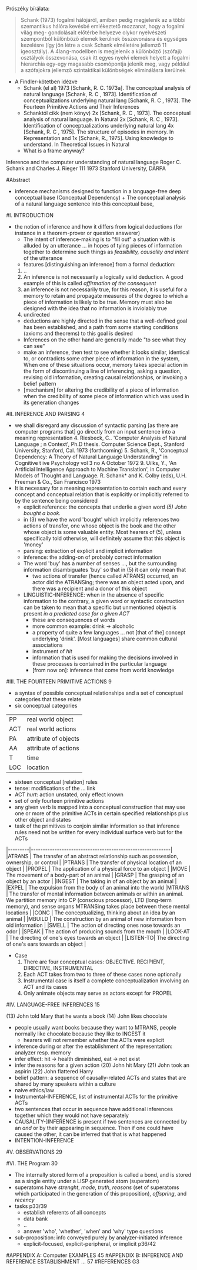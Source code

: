 Prószéky bírálata:

> Schank (1973) fogalmi hálójáról, amiben pedig megjelenik az a többi
> szemantikus hálóra kevésbé emlékeztető mozzanat, hogy a fogalmi világ meg-
> gondolásait előtérbe helyezve olykor nyelvészeti szempontból különböző elemek
> kerülnek összevonásra és egységes kezelésre (így jön létre a csak Schank
> elméletére jellemző 11 igeosztály). A 4lang-modellben is megjelenik a
> különböző (szófaji) osztályok összevonása, csak itt egyes nyelvi elemek
> helyett a fogalmi hierarchia egy-egy magasabb csomópontja jelenik meg, vagy
> például a szófajokra jellemző szintaktikai különbségek eliminálásra kerülnek

* A Findler-kötetben idézve
  * Schank (el al) 1973
  [Schank, R. C. 1973a]. The conceptual analysis of natural language
  [Schank, R. C , 1973]. Identification of conceptualizations underlying natural lang
  [Schank, R. C , 1973]. The Fourteen Primitive Actions and Their Inferences
  * Schanktól cikk (nem könyv)
  2x [Schank, R. C , 1973]. The conceptual analysis of natural language. In Natural
  2x [Schank, R. C , 1973]. Identification of conceptualizations underlying natural lang
  4x [Schank, R. C , 1975]. The structure of episodes in memory. In Representation and ­
  1x [Schank, R., 1975]. Using knowledge to understand. In Theoretical Issues in Natural
  * What is a frame anyway?

Inference and the computer understanding of natural language
Roger C. Schank and Charles J. Rieger 111
1973 Stanford University, DARPA

#Abstract

* inference mechanisms designed to function in a language-free deep conceptual
  base (Conceptual Dependency) + The conceptual analysis of a natural
  language sentence into this conceptual base,

#I. INTRODUCTION

* the notion of inference and how it differs from logical deductions (for
  instance in a theorem-prover or question answerer)
  * The intent of inference-making is to "fill out" a situation with is
    alluded by an utterance ... in hopes of tying pieces of information
    together to determine such things as _feasibility, causality and intent_ of
    the utterance
  * features [distinguishing an inference] from a formal deduction:
  1. ..
  2. An inference is not necessarily a logically valid deduction.  A good
     example of this  is called _affirmation of the consequent_
  3. an inference is not necessarily true, for this reason, it is useful for a
     memory to retain and propagate measures of the degree to which a piece of
     information is likely to be true. Memory must also be designed with the
     idea that no information is inviolably true
  4. undirected
    * deductions are highly directed in the sense that a well-defined goal has
      been established, and a path from some starting conditions (axioms and
      theorems) to this goal is desired
    * Inferences on the other hand are generally made "to see what they can
      see"
  * make an inference, then test to see whether it looks similar, identical to,
    or contradicts some other piece of information in the system, When one
    of these situations occur, memory takes special action in the form of
    discontinuing a line of inferencing, asking a question, revising old
    information, creating causal relationships, or invoking a belief pattern
  * [mechanism] for altering the credibility of a piece of information when the
    credibility of some piece of information which was used in its generation
    changes

#II. INFERENCE AND PARSING 4

* we shall disregard any discussion of syntactic parsing [as there are
  computer programs that] go directly from an input sentence into a meaning
  representation
  4. Riesbeck, C.. 'Computer Analysis of Natural Language ; n Context', Ph.D
     thesis. Computer Science Dept., Stanford University, Stanford, Cal. 1973
     {forthcoming)
  5. Schank, R., 'Conceptual Dependency: A Theory of Natural Language
     Understanding" in Cognitive t ive Psychology vol 3 no A October 1972
  9. Uilks, Y., 'An Artificial Intelligence Approach to Machine Translation',
     in Computer Models of Thought and Language. R. Schank* and K. Colby (eds),
     U.H. Freeman & Co., San Francisco 1973
* It is necessary for a meaning representation to contain each and every
  concept and conceptual relation that is explicitly or implicitly referred to
  by the sentence being considered
  * explicit reference: the concepts that underlie a given word
  _(5) John bought a book._
  * in (3) we have the word 'bought' which implicitly references two actions of
    transfer, one whose object is the book and the other whose object is some
    valuable entity. Most hearers of (5), unless specifically told otherwise,
    will definitely assume that this object is 'money'
  * parsing: extraction of explicit and implicit information
  * inference: the adding-on of probably correct information
  * The word 'buy' has a number of senses ..., but the surrounding information
    disambiguates 'buy' so that in (5) it can only mean that
    * two actions of transfer (hence called ATRANS) occurred, an actor did the
      ATRANSing; there was an object acted upon, and there was a recipient and
      a donor of this object
  * LINGUISTIC-INFERENCE: when in the absence of specific information to the
    contrary, a given word or syntactic construction can be taken to mean
    that a specific but unmentioned object is present _in a predicted case for
    a given ACT_
    * these are consequences of words
    * more common example: drink -> alcoholic
    * a property of quite a few languages ... not [that of the] concept
      underlying 'drink'. [Most languages] share common cultural associations
    * instrument of _hit_
    * information that is used for making the decisions involved in these
      processes is contained in the particular language
    * [from now on]: inference that come from world knowledge

#III. THE FOURTEEN PRIMITIVE ACTIONS 9

* a syntax of possible conceptual relationships and 
  a set of conceptual categories that these relate
* six conceptual categories

|   |                     |
|---|---------------------|
|PP	|real world object	  |
|ACT|real world actions	  |
|PA	|attribute of objects	|
|AA	|attribute of actions	|
|T	|time	                |
|LOC|location             |

* sixteen conceptual [relation] rules
* tense: modifications of the ... link
* ACT _hurt_: action unstated, only effect known
* set of only fourteen primitive actions
* any given verb is mapped into a conceptual construction that may use one or
  more of the primitive ACTs in certain specified relationships plus other
  object and states
* task of the primitives to conjoin similar information so that inference rules
  need not be written for every individual surface verb but for the ACTs

|---------|-----------------------------------------------------------|
|ATRANS		| The transfer of an abstract relationship
              such as possession, ownership, or control	              |
|PTRANS		| The transfer of physical location of an object	          |
|PROPEL		| The application of a physical force to an object	        |
|MOVE		  | The movement of a body-part of an animal	                |
|GRASP		| The grasping of an object by an actor	                    |
|INGEST		| The taking in of an object by an animal                   |
|EXPEL		| The expulsion from the body of an animal into the world
|MTRANS		| The transfer of mental information between animals or
            within an animal.  We partition memory into CP (conscious
            processor), LTD (long-term memory), and sense organs
            MTRANSing takes place between these mental locations      |
|CONC		  | The conceptualizing, thinking about an idea by an animal	|
|MBUILD		| The construction by an animal of new information from old
              information	                                            |
|SMELL		| The action of directing ones nose towards an odor	        |
|SPEAK		| The action of producing sounds from the mouth	            |
|LOOK-AT	| The directing of one's eyes towards an object	            |
|LISTEN-TO| The directing of one's ears towards an object	            |

* Case
  1. There are four conceptual cases:
    OBJECTIVE.  RECIPIENT, DIRECTIVE, INSTRUMENTAL
  2. Each ACT takes from two to three of these cases none optional!y
  3. Instrumental case is itself a complete conceptualization involving an ACT
     and its cases
  4. Only animate objects may serve as actors except for PROPEL

#IV. LANGUAGE-FREE INFERENCES 15

(13) John told Mary that he wants a book
(14) John likes chocolate
* people usually want books because they want to MTRANS,
  people normally like chocolate because they like to INGEST it
  * hearers will not remember whether the ACTs were explicit
* inference during or after the establishment of the representation:
  analyzer resp. memory
* infer effect: hit -> health diminished, eat -> not exist
* infer the reasons for a given action
  (20) John hit Mary
  (21) John took an aspirin
  (22) John flattered Harry
* belief pattern: a sequence of causally-related ACTs and states that are
  shared by many speakers within a culture
* naive ethics/law
* Instrumental-INFERENCE, list of instrumental ACTs for the primitive ACTs
* two sentences that occur in sequence have additional inferences together
  which they would not have separately
* CAUSALITY-]INFERENCE is present if two sentences are connected by an _and_ or
  by their appearing in sequence. Then if one could have caused the other, it
  can be inferred that that is what happened
* INTENTION-INFERENCE

#V. OBSERVATIONS 29

#VI. THE Program 30

* The internally stored form of a proposition is called a bond, and is stored
  as a single entity under a LISP generated atom (superatom)
* superatoms have _strenght_, _mode_, _truth_, _reasons_ (set of superatoms
  which participated in the generation of this proposition), _offspring_, and
  _recency_
* tasks p33/39
  * establish referents of all concepts
  * data bank
  * ..
  * answer 'who', 'whether', 'when' and 'why' type questions
* sub-proposition: info conveyed purely by analyzer-initiated inference
  * explicit-focused, explicit-peripheral, or implicit p36/42

#APPENDIX A: Computer EXAMPLES 45
#APPENDIX B: INFERENCE AND REFERENCE ESTABLISHMENT ... 57
#REFERENCES G3
